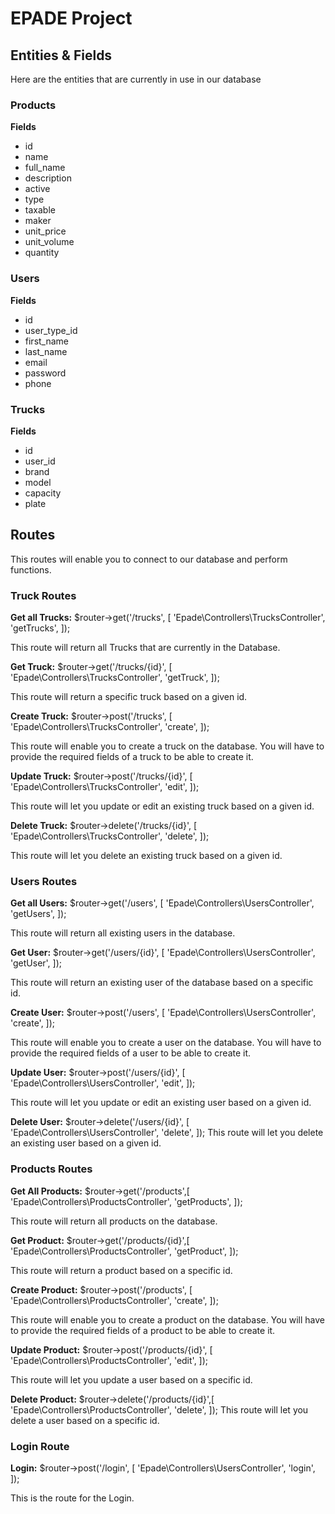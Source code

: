 # EPADE Project
## Entities & Fields

Here are the entities that are currently in use in our database

### Products 
**Fields**

* id
* name
* full_name
* description
* active
* type
* taxable
* maker
* unit_price
* unit_volume
* quantity


### Users
**Fields**

* id
* user_type_id
* first_name
* last_name
* email
* password
* phone



### Trucks
**Fields**

* id
* user_id
* brand
* model
* capacity
* plate

## Routes

This routes will enable you to connect to our database and perform functions.

### Truck Routes

**Get all Trucks:**
$router->get('/trucks', [
    'Epade\Controllers\TrucksController',
    'getTrucks',
]);

This route will return all Trucks that are currently in the Database.

**Get Truck:** 
$router->get('/trucks/{id}', [
    'Epade\Controllers\TrucksController',
    'getTruck',
]);

This route will return a specific truck based on a given id.

**Create Truck:**
$router->post('/trucks', [
    'Epade\Controllers\TrucksController',
    'create',
]);

This route will enable you to create a truck on the database. You will have to provide the required fields of a truck to be able to create it.

**Update Truck:**
$router->post('/trucks/{id}', [
    'Epade\Controllers\TrucksController',
    'edit',
]);

This route will let you update or edit an existing truck based on a given id.

**Delete Truck:**
$router->delete('/trucks/{id}', [
    'Epade\Controllers\TrucksController',
    'delete',
]);

This route will let you delete an existing truck based on a given id.

### Users Routes

**Get all Users:**
$router->get('/users', [
    'Epade\Controllers\UsersController',
    'getUsers',
]);

This route will return all existing users in the database.

**Get User:**
$router->get('/users/{id}', [
    'Epade\Controllers\UsersController',
    'getUser',
]);

This route will return an existing user of the database based on a specific id.

**Create User:**
$router->post('/users', [
    'Epade\Controllers\UsersController',
    'create',
]);

This route will enable you to create a user on the database. You will have to provide the required fields of a user to be able to create it.

**Update User:**
$router->post('/users/{id}', [
    'Epade\Controllers\UsersController',
    'edit',
]);

This route will let you update or edit an existing user based on a given id.

**Delete User:**
$router->delete('/users/{id}', [
    'Epade\Controllers\UsersController',
    'delete',
]);
This route will let you delete an existing user based on a given id.

### Products Routes

**Get All Products:**
$router->get('/products',[
    'Epade\Controllers\ProductsController',
    'getProducts',
]);

This route will return all products on the database.

**Get Product:**
$router->get('/products/{id}',[
    'Epade\Controllers\ProductsController',
    'getProduct',
]);

This route will return a product based on a specific id.

**Create Product:**
$router->post('/products', [
    'Epade\Controllers\ProductsController',
    'create',
]);

This route will enable you to create a product on the database. You will have to provide the required fields of a product to be able to create it.

**Update Product:**
$router->post('/products/{id}', [
    'Epade\Controllers\ProductsController',
    'edit',
]);

This route will let you update a user based on a specific id.

**Delete Product:**
$router->delete('/products/{id}',[
    'Epade\Controllers\ProductsController',
    'delete',
]);
This route will let you delete a user based on a specific id.

### Login Route

**Login:**
$router->post('/login', [
    'Epade\Controllers\UsersController',
    'login',
]);

This is the route for the Login.
